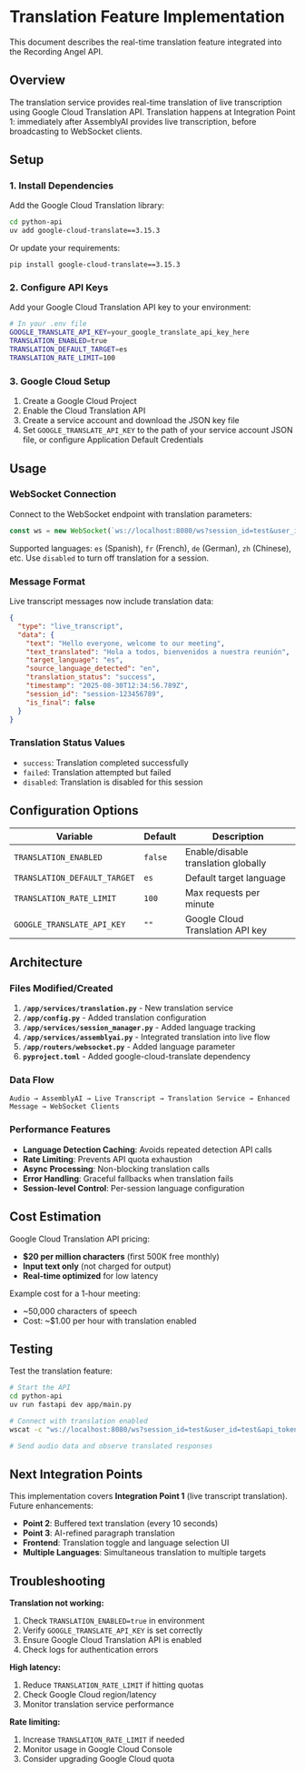 # Translation Feature Implementation

This document describes the real-time translation feature integrated into the Recording Angel API.

## Overview

The translation service provides real-time translation of live transcription using Google Cloud Translation API. Translation happens at Integration Point 1: immediately after AssemblyAI provides live transcription, before broadcasting to WebSocket clients.

## Setup

### 1. Install Dependencies

Add the Google Cloud Translation library:

```bash
cd python-api
uv add google-cloud-translate==3.15.3
```

Or update your requirements:
```
pip install google-cloud-translate==3.15.3
```

### 2. Configure API Keys

Add your Google Cloud Translation API key to your environment:

```bash
# In your .env file
GOOGLE_TRANSLATE_API_KEY=your_google_translate_api_key_here
TRANSLATION_ENABLED=true
TRANSLATION_DEFAULT_TARGET=es
TRANSLATION_RATE_LIMIT=100
```

### 3. Google Cloud Setup

1. Create a Google Cloud Project
2. Enable the Cloud Translation API
3. Create a service account and download the JSON key file
4. Set `GOOGLE_TRANSLATE_API_KEY` to the path of your service account JSON file, or configure Application Default Credentials

## Usage

### WebSocket Connection

Connect to the WebSocket endpoint with translation parameters:

```javascript
const ws = new WebSocket(`ws://localhost:8080/ws?session_id=test&user_id=user1&api_token=your-token&target_language=es`);
```

Supported languages: `es` (Spanish), `fr` (French), `de` (German), `zh` (Chinese), etc.
Use `disabled` to turn off translation for a session.

### Message Format

Live transcript messages now include translation data:

```json
{
  "type": "live_transcript",
  "data": {
    "text": "Hello everyone, welcome to our meeting",
    "text_translated": "Hola a todos, bienvenidos a nuestra reunión", 
    "target_language": "es",
    "source_language_detected": "en",
    "translation_status": "success",
    "timestamp": "2025-08-30T12:34:56.789Z",
    "session_id": "session-123456789",
    "is_final": false
  }
}
```

### Translation Status Values

- `success`: Translation completed successfully
- `failed`: Translation attempted but failed
- `disabled`: Translation is disabled for this session

## Configuration Options

| Variable | Default | Description |
|----------|---------|-------------|
| `TRANSLATION_ENABLED` | `false` | Enable/disable translation globally |
| `TRANSLATION_DEFAULT_TARGET` | `es` | Default target language |
| `TRANSLATION_RATE_LIMIT` | `100` | Max requests per minute |
| `GOOGLE_TRANSLATE_API_KEY` | `""` | Google Cloud Translation API key |

## Architecture

### Files Modified/Created

1. **`/app/services/translation.py`** - New translation service
2. **`/app/config.py`** - Added translation configuration
3. **`/app/services/session_manager.py`** - Added language tracking
4. **`/app/services/assemblyai.py`** - Integrated translation into live flow
5. **`/app/routers/websocket.py`** - Added language parameter
6. **`pyproject.toml`** - Added google-cloud-translate dependency

### Data Flow

```
Audio → AssemblyAI → Live Transcript → Translation Service → Enhanced Message → WebSocket Clients
```

### Performance Features

- **Language Detection Caching**: Avoids repeated detection API calls
- **Rate Limiting**: Prevents API quota exhaustion  
- **Async Processing**: Non-blocking translation calls
- **Error Handling**: Graceful fallbacks when translation fails
- **Session-level Control**: Per-session language configuration

## Cost Estimation

Google Cloud Translation API pricing:
- **$20 per million characters** (first 500K free monthly)
- **Input text only** (not charged for output)
- **Real-time optimized** for low latency

Example cost for a 1-hour meeting:
- ~50,000 characters of speech
- Cost: ~$1.00 per hour with translation enabled

## Testing

Test the translation feature:

```bash
# Start the API
cd python-api
uv run fastapi dev app/main.py

# Connect with translation enabled
wscat -c "ws://localhost:8080/ws?session_id=test&user_id=test&api_token=your-token&target_language=es"

# Send audio data and observe translated responses
```

## Next Integration Points

This implementation covers **Integration Point 1** (live transcript translation). Future enhancements:

- **Point 2**: Buffered text translation (every 10 seconds)
- **Point 3**: AI-refined paragraph translation
- **Frontend**: Translation toggle and language selection UI
- **Multiple Languages**: Simultaneous translation to multiple targets

## Troubleshooting

**Translation not working:**
1. Check `TRANSLATION_ENABLED=true` in environment
2. Verify `GOOGLE_TRANSLATE_API_KEY` is set correctly
3. Ensure Google Cloud Translation API is enabled
4. Check logs for authentication errors

**High latency:**
1. Reduce `TRANSLATION_RATE_LIMIT` if hitting quotas
2. Check Google Cloud region/latency
3. Monitor translation service performance

**Rate limiting:**
1. Increase `TRANSLATION_RATE_LIMIT` if needed
2. Monitor usage in Google Cloud Console
3. Consider upgrading Google Cloud quota
